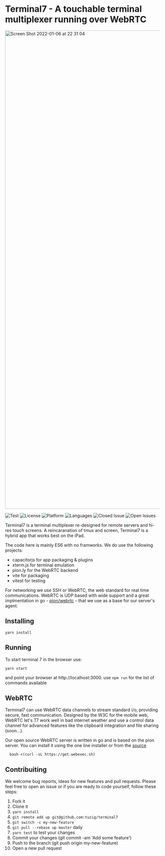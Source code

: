 # Terminal7 - A touchable terminal multiplexer running over WebRTC

<img width="1559" alt="Screen Shot 2022-01-06 at 22 31 04"
src="https://user-images.githubusercontent.com/36852/148447779-959c7c92-d542-4737-9161-bfe009dc746a.png">  

![Test](https://github.com/tuzig/terminal7/workflows/Terminal7-Tests/badge.svg)
![License](https://img.shields.io/badge/license-GPL-green)
![Platform](https://img.shields.io/badge/platform-web-blue)
![Languages](https://img.shields.io/github/languages/top/tuzig/terminal7)
![Closed
Issue](https://img.shields.io/github/issues-closed/tuzig/terminal7?color=A0A0A0)
![Open Issues](https://img.shields.io/github/issues/tuzig/terminal7)

Terminal7 is a terminal multiplexer re-designed for remote servers and 
hi-res touch screens. A reincaranation of tmux and screen, Terminal7 is a hybrid
app that works best on the iPad.

The code here is mainly ES6 with no framworks. We do use the following projects:

- capacitorjs for app packaging & plugins
- xterm.js for terminal emulation
- pion.ly for the WebRTC backend
- vite for packaging
- vitest for testing

For networking we use SSH or WebRTC, the web standard for real time
communications. WebRTC is UDP based with wide support and a great
implmentation in go - [pion/webrtc](https://github.com/pion/webrtc) -
that we use as a base for our server's agent.

## Installing


```console
yarn install
```

## Running

To start terminal 7 in the browser use:

```console
yarn start
```

and point your browser at http://localhost:3000. use `npm run` for the list of
commands available

## WebRTC


Terminal7 can use WebRTC data channels to stream standard i/o, providing secure, fast communication.
Designed by the W3C for the mobile web, WebRTC let's T7 work well in bad internet weather and 
use a control data channel for advanced features like the clipboard integration
and file sharing (soon...). 

Our open source WebRTC server is written in go and is based on the pion server. 
You can install it using the one line installer or from the [source](https://github.com/tuzig/webexec)

```console
  bash <(curl -sL https://get.webexec.sh)
```
## Contribuiting

We welcome bug reports, ideas for new features and pull requests.
Please feel free to open an issue or if you are ready to code yourself, follow these steps:

1. Fork it
2. Clone it
3. `yarn install`
4. `git remote add up git@github.com:tuzig/terminal7`
5. `git switch -c my-new-feature`
6. `git pull --rebase up master` daily
7. `yarn test` to test your changes
8. Commit your changes (git commit -am 'Add some feature')
9. Push to the branch (git push origin my-new-feature)
10. Open a new pull request
